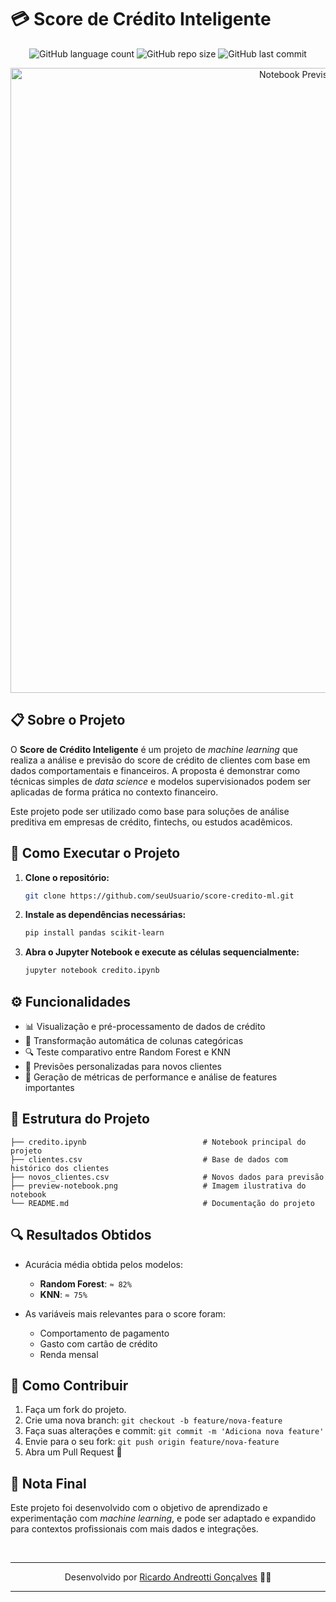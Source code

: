 # 💳 Score de Crédito Inteligente
<p align="center">
  <img alt="GitHub language count" src="https://img.shields.io/github/languages/count/devAndreotti/python-credito?color=FFF&labelColor=4B8BBE&style=flat-square">
  <img alt="GitHub repo size" src="https://img.shields.io/github/repo-size/devAndreotti/python-credito?color=FFF&labelColor=4B8BBE&style=flat-square">
  <img alt="GitHub last commit" src="https://img.shields.io/github/last-commit/devAndreotti/devAndreotti?color=FFF&labelColor=4B8BBE&style=flat-square">
</p>

<div align="center">
  <img src="./preview-notebook.png" alt="Notebook Previsão Score Crédito" width="1000">
</div>

## 📋 Sobre o Projeto
O **Score de Crédito Inteligente** é um projeto de *machine learning* que realiza a análise e previsão do score de crédito de clientes com base em dados comportamentais e financeiros. A proposta é demonstrar como técnicas simples de *data science* e modelos supervisionados podem ser aplicadas de forma prática no contexto financeiro.

Este projeto pode ser utilizado como base para soluções de análise preditiva em empresas de crédito, fintechs, ou estudos acadêmicos.

## 🚀 Como Executar o Projeto
1. **Clone o repositório:**

   ```bash
   git clone https://github.com/seuUsuario/score-credito-ml.git
   ```

2. **Instale as dependências necessárias:**

   ```bash
   pip install pandas scikit-learn
   ```

3. **Abra o Jupyter Notebook e execute as células sequencialmente:**

   ```bash
   jupyter notebook credito.ipynb
   ```

## ⚙️ Funcionalidades
* 📊 Visualização e pré-processamento de dados de crédito
* 🧮 Transformação automática de colunas categóricas
* 🔍 Teste comparativo entre Random Forest e KNN
* 🔮 Previsões personalizadas para novos clientes
* 🧩 Geração de métricas de performance e análise de features importantes

## 📂 Estrutura do Projeto
```
├── credito.ipynb                          # Notebook principal do projeto
├── clientes.csv                           # Base de dados com histórico dos clientes
├── novos_clientes.csv                     # Novos dados para previsão
├── preview-notebook.png                   # Imagem ilustrativa do notebook
└── README.md                              # Documentação do projeto
```

## 🔍 Resultados Obtidos
* Acurácia média obtida pelos modelos:

  * **Random Forest**: `≈ 82%`
  * **KNN**: `≈ 75%`
* As variáveis mais relevantes para o score foram:

  * Comportamento de pagamento
  * Gasto com cartão de crédito
  * Renda mensal

## 💪 Como Contribuir
1. Faça um fork do projeto.
2. Crie uma nova branch: `git checkout -b feature/nova-feature`
3. Faça suas alterações e commit: `git commit -m 'Adiciona nova feature'`
4. Envie para o seu fork: `git push origin feature/nova-feature`
5. Abra um Pull Request 🚀

## 📝 Nota Final
Este projeto foi desenvolvido com o objetivo de aprendizado e experimentação com *machine learning*, e pode ser adaptado e expandido para contextos profissionais com mais dados e integrações.

<br>

---

<p align="center">
  Desenvolvido por <a href="https://github.com/seuUsuario">Ricardo Andreotti Gonçalves</a> 🧑‍💻
</p>

---
